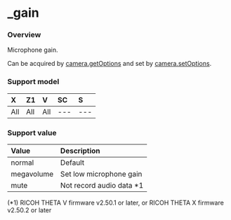 # \_gain

### Overview

Microphone gain.

Can be acquired by [camera.getOptions](../commands/camera.get_options.md) and set by [camera.setOptions](../commands/camera.set_options.md).

### Support model

| X | Z1 | V | SC | S |
|:--|:--|:--|:--|:--|
| All | All | All | --- | --- |

### Support value

| Value | Description |
|:--|:--|
| normal     | Default |
| megavolume | Set low microphone gain |
| mute       | Not record audio data \*1 |  

(\*1) RICOH THETA V firmware v2.50.1 or later, or RICOH THETA X firmware v2.50.2 or later
